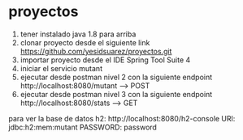 # proyectos


1. tener instalado java 1.8 para arriba
2. clonar proyecto desde el siguiente link https://github.com/yesidsuarez/proyectos.git
3. importar proyecto desde el IDE Spring Tool Suite 4
4. iniciar el servicio mutant
5. ejecutar desde postman nivel 2 con la siguiente endpoint http://localhost:8080/mutant --> POST
6. ejecutar desde postman nivel 3 con la siguiente endpoint http://localhost:8080/stats --> GET

para ver la base de datos h2: http://localhost:8080/h2-console
URl: jdbc:h2:mem:mutant
PASSWORD: password
